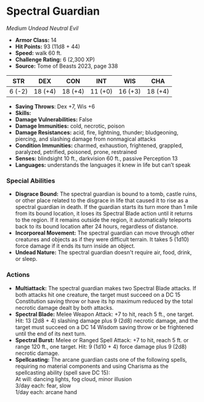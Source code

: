 # Spectral Guardian

*Medium* *Undead* *Neutral Evil*

- **Armor Class:** 14
- **Hit Points:** 93 (11d8 + 44)
- **Speed:** walk 60 ft.
- **Challenge Rating:** 6 (2,300 XP)
- **Source:** Tome of Beasts 2023, page 338

| STR | DEX | CON | INT | WIS | CHA |
| --- | --- | --- | --- | --- | --- |
| 6 (-2) | 18 (+4) | 18 (+4) | 11 (+0) | 16 (+3) | 18 (+4) |

- **Saving Throws**: Dex +7, Wis +6
- **Skills:** 
- **Damage Vulnerabilities:** False
- **Damage Immunities:** cold, necrotic, poison
- **Damage Resistances:** acid, fire, lightning, thunder; bludgeoning, piercing, and slashing damage from nonmagical attacks
- **Condition Immunities:** charmed, exhaustion, frightened, grappled, paralyzed, petrified, poisoned, prone, restrained
- **Senses:** blindsight 10 ft., darkvision 60 ft., passive Perception 13
- **Languages:** understands the languages it knew in life but can’t speak

### Special Abilities

- **Disgrace Bound:** The spectral guardian is bound to a tomb, castle ruins, or other place related to the disgrace in life that caused it to rise as a spectral guardian in death. If the guardian starts its turn more than 1 mile from its bound location, it loses its Spectral Blade action until it returns to the region. If it remains outside the region, it automatically teleports back to its bound location after 24 hours, regardless of distance.
- **Incorporeal Movement:** The spectral guardian can move through other creatures and objects as if they were difficult terrain. It takes 5 (1d10) force damage if it ends its turn inside an object.
- **Undead Nature:** The spectral guardian doesn't require air, food, drink, or sleep.

### Actions

- **Multiattack:** The spectral guardian makes two Spectral Blade attacks. If both attacks hit one creature, the target must succeed on a DC 15 Constitution saving throw or have its hp maximum reduced by the total necrotic damage dealt by both attacks.
- **Spectral Blade:** Melee Weapon Attack: +7 to hit, reach 5 ft., one target. Hit: 13 (2d8 + 4) slashing damage plus 9 (2d8) necrotic damage, and the target must succeed on a DC 14 Wisdom saving throw or be frightened until the end of its next turn.
- **Spectral Burst:** Melee or Ranged Spell Attack: +7 to hit, reach 5 ft. or range 120 ft., one target. Hit: 9 (1d10 + 4) force damage plus 9 (2d8) necrotic damage.
- **Spellcasting:** The arcane guardian casts one of the following spells, requiring no material components and using Charisma as the spellcasting ability (spell save DC 15):<br>At will: dancing lights, fog cloud, minor illusion<br>3/day each: fear, slow<br>1/day each: arcane hand
